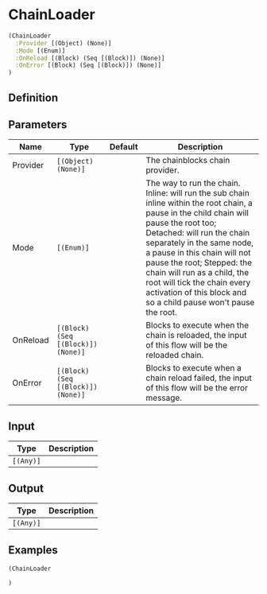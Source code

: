 # ChainLoader

```clojure
(ChainLoader
  :Provider [(Object) (None)]
  :Mode [(Enum)]
  :OnReload [(Block) (Seq [(Block)]) (None)]
  :OnError [(Block) (Seq [(Block)]) (None)]
)
```

## Definition


## Parameters
| Name | Type | Default | Description |
|------|------|---------|-------------|
| Provider | `[(Object) (None)]` |  | The chainblocks chain provider. |
| Mode | `[(Enum)]` |  | The way to run the chain. Inline: will run the sub chain inline within the root chain, a pause in the child chain will pause the root too; Detached: will run the chain separately in the same node, a pause in this chain will not pause the root; Stepped: the chain will run as a child, the root will tick the chain every activation of this block and so a child pause won't pause the root. |
| OnReload | `[(Block) (Seq [(Block)]) (None)]` |  | Blocks to execute when the chain is reloaded, the input of this flow will be the reloaded chain. |
| OnError | `[(Block) (Seq [(Block)]) (None)]` |  | Blocks to execute when a chain reload failed, the input of this flow will be the error message. |


## Input
| Type | Description |
|------|-------------|
| `[(Any)]` |  |


## Output
| Type | Description |
|------|-------------|
| `[(Any)]` |  |


## Examples

```clojure
(ChainLoader

)
```
